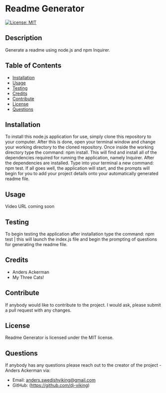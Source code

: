 

# Readme Generator

[![License: MIT](https://img.shields.io/badge/License-MIT-blue.svg)](https://opensource.org/licenses/MIT)

## Description 

Generate a readme using node.js and npm Inquirer.

## Table of Contents
* [Installation](#installation)
* [Usage](#usage)
* [Testing](#Testing)
* [Credits](#credits)
* [Contribute](#Contribute)
* [License](#license)
* [Questions](#Questions)

## Installation

To install this node.js application for use, simply clone this repository to your computer. After this is done, open your terminal window and change your working directory to the cloned repository. Once inside the working directory type the command: npm install. This will find and install all of the dependencies required for running the application, namely Inquirer. After the dependencies are installed. Type into your terminal a new command: npm test. If all goes well, the application will start, and the prompts will begin for you to add your project details onto your automatically generated readme file. 

## Usage

Video URL coming soon

## Testing

To begin testing the application after installation type the command: npm test | this will launch the index.js file and begin the prompting of questions for generating the readme file.

## Credits

* Anders Ackerman
* My Three Cats!

## Contribute

If anybody would like to contribute to the project. I would ask, please submit a pull request with any changes.

## License

Readme Generator is licensed under the MIT license.

## Questions

If anybody has any questions please reach out to the creator of the project - Anders Ackerman via:
* Email: anders.swedishviking@gmail.com
* GitHub: (https://github.com/dj-viking)
